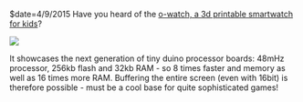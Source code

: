 $date=4/9/2015
Have you heard of the [o-watch, a 3d printable smartwatch for kids](https://www.kickstarter.com/projects/snair/o-watch-a-3d-printable-smartwatch-kit-for-kids)? 

<img src="https://ksr-ugc.imgix.net/assets/004/365/215/be3f2086ce5fef3fd7f5606aad2d094a_original.jpg?v=1440362593&w=680&fit=max&auto=format&q=92&s=cf8d3f36994239fffdeca6dbf34e380a" class="center"/>

It showcases the next generation of tiny duino processor boards: 48mHz processor, 256kb flash and 32kb RAM - so 8 times faster and memory as well as 16 times more RAM. Buffering the entire screen (even with 16bit) is therefore possible - must be a cool base for quite sophisticated games!